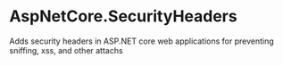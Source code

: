 # AspNetCore.SecurityHeaders
Adds security headers in ASP.NET core web applications for preventing sniffing, xss, and other attachs
